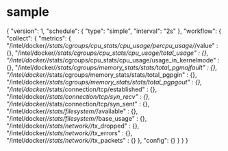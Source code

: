 # sample

{
  "version": 1,
  "schedule": {
    "type": "simple",
    "interval": "2s"
  },
  "workflow": {
    "collect": {
      "metrics": {
		"/intel/docker/*/stats/cgroups/cpu_stats/cpu_usage/percpu_usage/*/value" : {},
		"/intel/docker/*/stats/cgroups/cpu_stats/cpu_usage/total_usage" : {},
		"/intel/docker/*/stats/cgroups/cpu_stats/cpu_usage/usage_in_kernelmode" : {},
		"/intel/docker/*/stats/cgroups/memory_stats/stats/total_pgmajfault" : {},
		"/intel/docker/*/stats/cgroups/memory_stats/stats/total_pgpgin" : {},
		"/intel/docker/*/stats/cgroups/memory_stats/stats/total_pgpgout" : {},
		"/intel/docker/*/stats/connection/tcp/established" : {},
		"/intel/docker/*/stats/connection/tcp/syn_recv" : {},
		"/intel/docker/*/stats/connection/tcp/syn_sent" : {},
		"/intel/docker/*/stats/filesystem/*/available" : {},
		"/intel/docker/*/stats/filesystem/*/base_usage" : {},
		"/intel/docker/*/stats/network/*/tx_dropped" : {},
		"/intel/docker/*/stats/network/*/tx_errors" : {},
		"/intel/docker/*/stats/network/*/tx_packets" : {}
      },
      "config": {}
    }
  }
}
